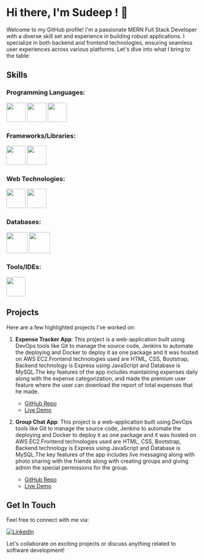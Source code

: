 # Hi there, I'm Sudeep ! 👋

Welcome to my GitHub profile! I'm a passionate MERN Full Stack Developer with a diverse skill set and experience in building robust applications. I specialize in both backend and frontend technologies, ensuring seamless user experiences across various platforms. Let's dive into what I bring to the table:

## Skills

### Programming Languages:
<code><img height="50" src="https://github.com/sudeep-h/04-adding-a-cart-model/assets/89265481/c91a35f3-3c55-43f4-879c-7b6b59859f09"></code>
<code><img height="50" src="https://github.com/sudeep-h/04-adding-a-cart-model/assets/89265481/7ab7a316-5f99-456f-ab10-e2da9b59feee"></code>
<code><img height="50" src="https://github.com/sudeep-h/04-adding-a-cart-model/assets/89265481/7040da0a-8aef-47c8-a4ec-ad01fc8091ed"></code>

### Frameworks/Libraries:
<code><img height="50" src="https://github.com/sudeep-h/04-adding-a-cart-model/assets/89265481/8b9635ae-afd5-4176-ae42-1fdd22713d21"></code>
<code><img height="50" src="https://github.com/sudeep-h/04-adding-a-cart-model/assets/89265481/62164f04-4b4f-4fe9-80e9-ca4aaf6f5657"></code>



### Web Technologies:
<code><img height="50" src="https://github.com/sudeep-h/04-adding-a-cart-model/assets/89265481/01e14622-1495-4da9-9cc9-d48e7b898955"></code>
<code><img height="50" src="https://github.com/sudeep-h/04-adding-a-cart-model/assets/89265481/a345adff-4fb7-4727-9477-659ba80f0ace"></code>

### Databases:
<code><img height="55" src="https://github.com/sudeep-h/04-adding-a-cart-model/assets/89265481/ff223745-d6db-43ce-b59d-85247146a7fd"></code>
<code><img height="55" src="https://github.com/sudeep-h/04-adding-a-cart-model/assets/89265481/583c2801-0a51-4059-b2a2-7a3d48f7de3d"></code>

### Tools/IDEs:
<code><img height="50" src="https://github.com/sudeep-h/04-adding-a-cart-model/assets/89265481/b17fdf09-1a36-4a52-8913-a540741fe31d"></code>

## Projects

Here are a few highlighted projects I've worked on:

1. **Expense Tracker App**: This project is a web-application built using DevOps tools like Git to manage the source code, Jenkins to automate the
 deploying and Docker to deploy it as one package and it was hosted on AWS EC2.Frontend technologies used are HTML, CSS, Bootstrap, Backend technology is Express using JavaScript and Database is MySQL.The key features of the app includes maintaining expenses daily along with the  expense categorization, and made the
 premium user feature where the user can download the report of total expenses that he made.

   - [GitHub Repo](https://github.com/sudeep-h/expenseTrackerAppFinal)
   - [Live Demo](link_to_demo)

2. **Group Chat App**:  This project is a web-application built using DevOps tools like Git to manage the source code, Jenkins to automate the
 deploying and Docker to deploy it as one package and it was hosted on AWS EC2.Frontend technologies used are HTML, CSS, Bootstrap, Backend technology is Express using JavaScript and Database is MySQL.The key features of the app includes live messaging along with photo sharing with the friends along with creating
 groups and giving admin the special permissions for the group.
  
   - [GitHub Repo](https://github.com/sudeep-h/groupchatAppFinal)
   - [Live Demo](link_to_demo)


## Get In Touch

Feel free to connect with me via:
<p> <a href="https://www.linkedin.com/in/sudeep-h/"><img alt="LinkedIn" src="https://img.shields.io/badge/linkedin-%230077B5.svg?&style=for-the-badge&logo=linkedin&logoColor=white" /></a></p>
Let's collaborate on exciting projects or discuss anything related to software development!
